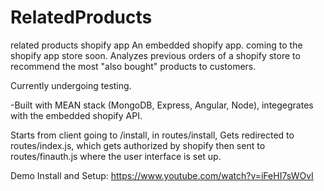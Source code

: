 # RelatedProducts
related products shopify app
An embedded shopify app. coming to the shopify app store soon.
Analyzes previous orders of a shopify store to recommend the most "also bought" products to customers.

Currently undergoing testing.

-Built with MEAN stack (MongoDB, Express, Angular, Node), integegrates with the embedded shopify API.


Starts from client going to /install, in routes/install,
Gets redirected to routes/index.js, which gets authorized by shopify then sent to routes/finauth.js where the user interface is set up.


Demo Install and Setup: https://www.youtube.com/watch?v=iFeHI7sWOvI